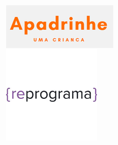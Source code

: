 <img src="/img/logo.png" alt="My cool logo"/>     <img src="/img/reprograma.png" alt="My cool reprograma"/>
